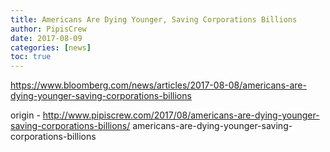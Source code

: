 ```yaml
---
title: Americans Are Dying Younger, Saving Corporations Billions
author: PipisCrew
date: 2017-08-09
categories: [news]
toc: true
---
```


https://www.bloomberg.com/news/articles/2017-08-08/americans-are-dying-younger-saving-corporations-billions

origin - http://www.pipiscrew.com/2017/08/americans-are-dying-younger-saving-corporations-billions/ americans-are-dying-younger-saving-corporations-billions
